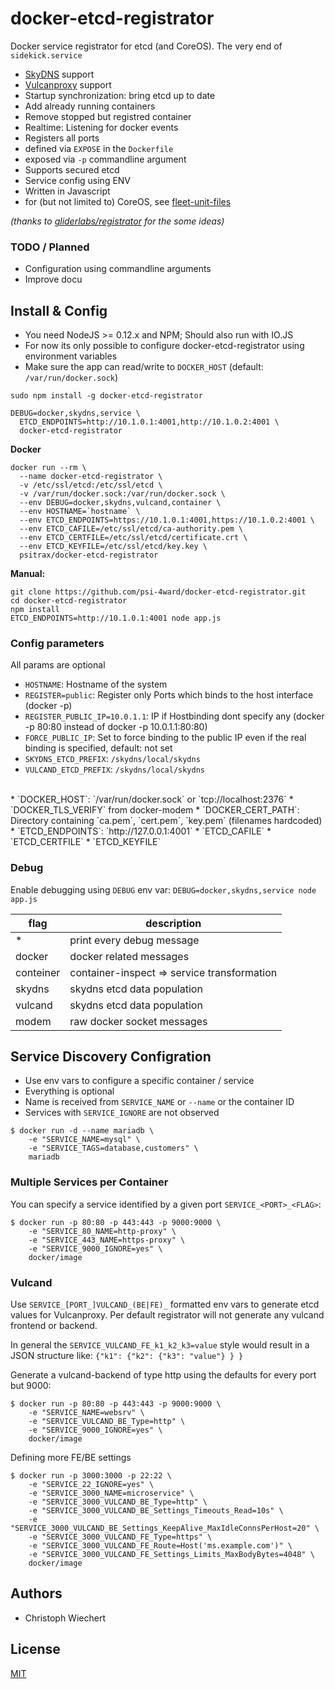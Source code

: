 # docker-etcd-registrator

Docker service registrator for etcd (and CoreOS).
The very end of `sidekick.service`

* [SkyDNS](https://github.com/skynetservices/skydns) support
* [Vulcanproxy](http://vulcanproxy.com) support
* Startup synchronization: bring etcd up to date 
 * Add already running containers
 * Remove stopped but registred container
* Realtime: Listening for docker events
* Registers all ports
 * defined via `EXPOSE` in the `Dockerfile`
 * exposed via `-p` commandline argument
* Supports secured etcd
* Service config using ENV
* Written in Javascript
* for (but not limited to) CoreOS, see [fleet-unit-files](https://github.com/psi-4ward/docker-etcd-registrator/tree/master/fleet-unit-files)

*(thanks to [gliderlabs/registrator](https://github.com/gliderlabs/registrator) for the some ideas)*

### TODO / Planned

* Configuration using commandline arguments
* Improve docu

## Install &amp; Config

* You need NodeJS >= 0.12.x and NPM; Should also run with IO.JS
* For now its only possible to configure docker-etcd-registrator using environment variables
* Make sure the app can read/write to `DOCKER_HOST` (default: `/var/run/docker.sock`)

```shell
sudo npm install -g docker-etcd-registrator

DEBUG=docker,skydns,service \
  ETCD_ENDPOINTS=http://10.1.0.1:4001,http://10.1.0.2:4001 \
  docker-etcd-registrator
```

**Docker**

```shell
docker run --rm \
  --name docker-etcd-registrator \
  -v /etc/ssl/etcd:/etc/ssl/etcd \
  -v /var/run/docker.sock:/var/run/docker.sock \
  --env DEBUG=docker,skydns,vulcand,container \
  --env HOSTNAME=`hostname` \
  --env ETCD_ENDPOINTS=https://10.1.0.1:4001,https://10.1.0.2:4001 \
  --env ETCD_CAFILE=/etc/ssl/etcd/ca-authority.pem \
  --env ETCD_CERTFILE=/etc/ssl/etcd/certificate.crt \
  --env ETCD_KEYFILE=/etc/ssl/etcd/key.key \
  psitrax/docker-etcd-registrator
```

**Manual:**

```shell
git clone https://github.com/psi-4ward/docker-etcd-registrator.git
cd docker-etcd-registrator
npm install
ETCD_ENDPOINTS=http://10.1.0.1:4001 node app.js
```

### Config parameters

All params are optional

* `HOSTNAME`: Hostname of the system
* `REGISTER=public`: Register only Ports which binds to the host interface (docker -p)
* `REGISTER_PUBLIC_IP=10.0.1.1`: IP if Hostbinding dont specify any (docker -p 80:80 instead of docker -p 10.0.1.1:80:80)
* `FORCE_PUBLIC_IP`: Set to force binding to the public IP even if the real binding is specified, default: not set
* `SKYDNS_ETCD_PREFIX`: `/skydns/local/skydns`
* `VULCAND_ETCD_PREFIX`: `/skydns/local/skydns`
<br>
* `DOCKER_HOST`: `/var/run/docker.sock` or `tcp://localhost:2376`
* `DOCKER_TLS_VERIFY` from docker-modem
* `DOCKER_CERT_PATH`: Directory containing `ca.pem`, `cert.pem`, `key.pem` (filenames hardcoded) 
<br>
* `ETCD_ENDPOINTS`: `http://127.0.0.1:4001`
* `ETCD_CAFILE`
* `ETCD_CERTFILE`
* `ETCD_KEYFILE`

### Debug
Enable debugging using `DEBUG` env var: `DEBUG=docker,skydns,service node app.js`

flag       | description
-----------|-----------------------------
 *         | print every debug message |
 docker    | docker related messages   |
 conteiner | container-inspect => service transformation |
 skydns    | skydns etcd data population | 
 vulcand   | skydns etcd data population | 
 modem     | raw docker socket messages | 


## Service Discovery Configration

* Use env vars to configure a specific container / service
* Everything is optional
* Name is received from `SERVICE_NAME` or `--name` or the container ID
* Services with `SERVICE_IGNORE` are not observed

```
$ docker run -d --name mariadb \
    -e "SERVICE_NAME=mysql" \
    -e "SERVICE_TAGS=database,customers" \
    mariadb
```

### Multiple Services per Container

You can specify a service identified by a given port `SERVICE_<PORT>_<FLAG>`:
```
$ docker run -p 80:80 -p 443:443 -p 9000:9000 \
    -e "SERVICE_80_NAME=http-proxy" \
    -e "SERVICE_443_NAME=https-proxy" \
    -e "SERVICE_9000_IGNORE=yes" \
    docker/image
```

### Vulcand
Use `SERVICE_[PORT_]VULCAND_(BE|FE)_` formatted env vars to generate etcd values for Vulcanproxy.
Per default registrator will not generate any vulcand frontend or backend.

In general the `SERVICE_VULCAND_FE_k1_k2_k3=value` style would result in a JSON structure like: `{"k1": {"k2": {"k3": "value"} } }`

Generate a vulcand-backend of type http using the defaults for every port but 9000: 
```shell
$ docker run -p 80:80 -p 443:443 -p 9000:9000 \
    -e "SERVICE_NAME=websrv" \
    -e "SERVICE_VULCAND_BE_Type=http" \
    -e "SERVICE_9000_IGNORE=yes" \
    docker/image
```

Defining more FE/BE settings
```shell
$ docker run -p 3000:3000 -p 22:22 \
    -e "SERVICE_22_IGNORE=yes" \
    -e "SERVICE_3000_NAME=microservice" \
    -e "SERVICE_3000_VULCAND_BE_Type=http" \
    -e "SERVICE_3000_VULCAND_BE_Settings_Timeouts_Read=10s" \
    -e "SERVICE_3000_VULCAND_BE_Settings_KeepAlive_MaxIdleConnsPerHost=20" \
    -e "SERVICE_3000_VULCAND_FE_Type=https" \
    -e "SERVICE_3000_VULCAND_FE_Route=Host('ms.example.com')" \
    -e "SERVICE_3000_VULCAND_FE_Settings_Limits_MaxBodyBytes=4048" \
    docker/image
```


## Authors

* Christoph Wiechert



## License

  [MIT](LICENSE)